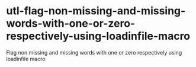 # utl-flag-non-missing-and-missing-words-with-one-or-zero-respectively-using-loadinfile-macro
Flag non missing and missing words with one or zero respectively using loadinfile macro 
